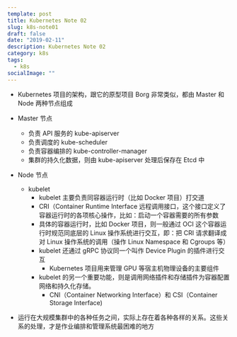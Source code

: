```yaml
---
template: post
title: Kubernetes Note 02
slug: k8s-note01
draft: false
date: "2019-02-11"
description: Kubernetes Note 02
category: k8s
tags:
  - k8s
socialImage: ""
---
```


- Kubernetes 项目的架构，跟它的原型项目 Borg 非常类似，都由 Master 和 Node 两种节点组成

- Master 节点

  - 负责 API 服务的 kube-apiserver
  - 负责调度的 kube-scheduler
  - 负责容器编排的 kube-controller-manager
  - 集群的持久化数据，则由 kube-apiserver 处理后保存在 Etcd 中

- Node 节点

  - kubelet
    - kubelet 主要负责同容器运行时（比如 Docker 项目）打交道
    - CRI（Container Runtime Interface 远程调用接口，这个接口定义了容器运行时的各项核心操作，比如：启动一个容器需要的所有参数
    - 具体的容器运行时，比如 Docker 项目，则一般通过 OCI 这个容器运行时规范同底层的 Linux 操作系统进行交互，即：把 CRI 请求翻译成对 Linux 操作系统的调用（操作 Linux Namespace 和 Cgroups 等）
    - kubelet 还通过 gRPC 协议同一个叫作 Device Plugin 的插件进行交互
      - Kubernetes 项目用来管理 GPU 等宿主机物理设备的主要组件
    - kubelet 的另一个重要功能，则是调用网络插件和存储插件为容器配置网络和持久化存储。
      - CNI（Container Networking Interface）和 CSI（Container Storage Interface)

- 运行在大规模集群中的各种任务之间，实际上存在着各种各样的关系。这些关系的处理，才是作业编排和管理系统最困难的地方
